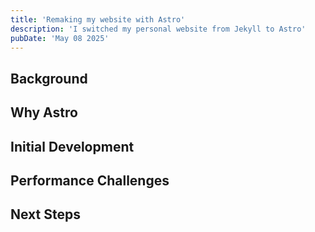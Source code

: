 ```yaml
---
title: 'Remaking my website with Astro'
description: 'I switched my personal website from Jekyll to Astro'
pubDate: 'May 08 2025'
---
```


## Background

## Why Astro

## Initial Development

## Performance Challenges

## Next Steps